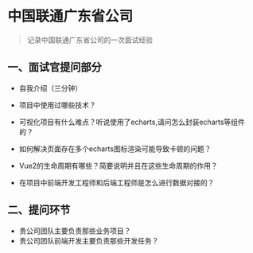 # 中国联通广东省公司
> 记录中国联通广东省公司的一次面试经验

## 一、面试官提问部分

- 自我介绍（三分钟）

- 项目中使用过哪些技术？

- 可视化项目有什么难点？听说使用了echarts,请问怎么封装echarts等组件的？

- 如何解决页面存在多个echarts图标渲染可能导致卡顿的问题？

- Vue2的生命周期有哪些？简要说明并且在这些生命周期的作用？

- 在项目中前端开发工程师和后端工程师是怎么进行数据对接的？

## 二、提问环节

- 贵公司团队主要负责那些业务项目？
- 贵公司团队前端开发主要负责那些开发任务？